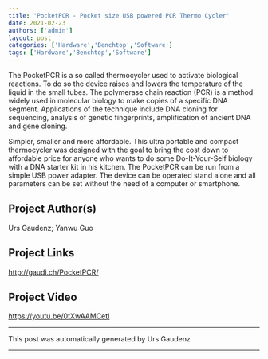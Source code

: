 ```yaml
---
title: 'PocketPCR - Pocket size USB powered PCR Thermo Cycler'
date: 2021-02-23
authors: ['admin']
layout: post
categories: ['Hardware','Benchtop','Software']
tags: ['Hardware','Benchtop','Software']
---
```

The PocketPCR is a so called thermocycler used to activate biological reactions. To do so the device raises and lowers the temperature of the liquid in the small tubes. The polymerase chain reaction (PCR) is a method widely used in molecular biology to make copies of a specific DNA segment. Applications of the technique include DNA cloning for sequencing, analysis of genetic fingerprints, amplification of ancient DNA and gene cloning.

Simpler, smaller and more affordable. This ultra portable and compact thermocycler was designed with the goal to bring the cost down to affordable price for anyone who wants to do some Do-It-Your-Self biology with a DNA starter kit in his kitchen. The PocketPCR can be run from a simple USB power adapter. The device can be operated stand alone and all parameters can be set without the need of a computer or smartphone.
## Project Author(s)
Urs Gaudenz; Yanwu Guo
## Project Links
http://gaudi.ch/PocketPCR/
## Project Video
https://youtu.be/0tXwAAMCetI
***
This post was automatically generated by
Urs Gaudenz
***
